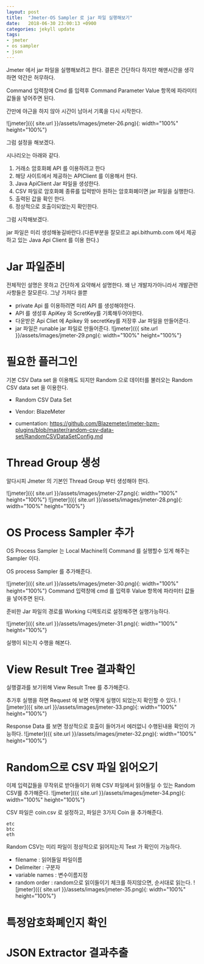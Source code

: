 ```yaml
---
layout: post
title:  "Jmeter-OS Sampler 로 jar 파일 실행해보기"
date:   2018-06-30 23:00:13 +0900
categories: jekyll update
tags:
- jmeter
- os sampler
- json
---
```

Jmeter 에서 jar 파일을 실행해보려고 한다. 결론은 간단하다 하지만 해맨시간을 생각하면 약간은 허무하다.

Command 입력창에 Cmd 를 입력후 Command Parameter Value 항목에 파라미터 값들을 넣어주면 된다.

간만에 야근을 하지 않아 시간이 남아서 기록을 다시 시작한다.


![jmeter]({{ site.url }}/assets/images/jmeter-26.png){: width="100%" height="100%"}

그럼 설정을 해보겠다.

시나리오는 아래와 같다. 

1. 거래소 암호화폐 API 를 이용하려고 한다 
2. 해당 사이트에서 제공하는 APIClient 를 이용해서 한다.
3. Java ApiClient Jar 파일을 생성한다.
4. CSV 파일로 암호화폐 종류를 입력받아 원하는 암호화폐이면 jar 파일을 실행한다.
5. 출력된 값을 확인 한다.
6. 정상적으로 호출이되었는지 확인한다.

그럼 시작해보겠다.

jar 파일은 미리 생성해놓길바란다.(다른부분을 잘모르고 api.bithumb.com 에서 제공 하고 있는 Java Api Client 를 이용 한다.)
# Jar 파일준비
전체적인 설명은 못하고 간단하게 요약해서 설명한다.
왜 난 개발자가아니라서 개발관련사항들은 잘모른다. 그냥 가져다 쓸뿐

- private Api 를 이용하려면 미리 API 를 생성해야한다.
- API 를 생성후 ApiKey 와 ScretKey를 기록해두어야한다.
- 다운받은 Api Cliet 에 Apikey 와 secretKey를 저장후 Jar 파일을 만들어준다.
- jar 파일은 runable jar 파일로 만들어준다.
![jmeter]({{ site.url }}/assets/images/jmeter-29.png){: width="100%" height="100%"}


# 필요한 플러그인
기본 CSV Data set 을 이용해도 되지만 Random 으로 데이터를 불러오는 Random CSV data set 을 이용한다.

- Random CSV Data Set

- Vendor: BlazeMeter

- cumentation: https://github.com/Blazemeter/jmeter-bzm-plugins/blob/master/random-csv-data-set/RandomCSVDataSetConfig.md

# Thread Group 생성
알다시피 Jmeter 의 기본인 Thread Group 부터 생성해야 한다.

![jmeter]({{ site.url }}/assets/images/jmeter-27.png){: width="100%" height="100%"}
![jmeter]({{ site.url }}/assets/images/jmeter-28.png){: width="100%" height="100%"}

# OS Process Sampler 추가
OS Process Sampler 는 Local Machine의 Command 를 실행할수 있게 해주는 Sampler 이다. 

OS process Sampler 를 추가해준다.

![jmeter]({{ site.url }}/assets/images/jmeter-30.png){: width="100%" height="100%"}
Command 입력창에 cmd 를 입력후 Value 항목에 파라미터 값들을 넣어주면 된다.

준비한 Jar 파일의 경로를 Working 디렉토리로 설정해주면 실행가능하다.

![jmeter]({{ site.url }}/assets/images/jmeter-31.png){: width="100%" height="100%"}

실행이 되는지 수행을 해본다.

# View Result Tree 결과확인
실행결과를 보기위해 View Result Tree 를 추가해준다.

추가후 실행을 하면 Request 에 보면 어떻게 실행이 되었는지 확인할 수 있다.
![jmeter]({{ site.url }}/assets/images/jmeter-33.png){: width="100%" height="100%"}

Response Data 를 보면 정상적으로 호출이 들어가서 에러없니 수행된내용 확인이 가능하다.
![jmeter]({{ site.url }}/assets/images/jmeter-32.png){: width="100%" height="100%"}

# Random으로 CSV 파일 읽어오기
이제 입력값들을 무작위로 받아들이기 위해 CSV 파일에서 읽어들일 수 있는 Random CSV를 추가해준다.
![jmeter]({{ site.url }}/assets/images/jmeter-34.png){: width="100%" height="100%"}

CSV 파일은 coin.csv 로 설정하고, 파일은 3가지 Coin 을 추가해준다.
````
etc
btc
eth
````
Random CSV는 미리 파일이 정상적으로 읽어지는지 Test 가 확인이 가능하다.
- filename : 읽어들일 파일이름
- Delimeiter : 구분자
- variable names : 변수이름지정
- random order : random으로 읽이들이기 체크를 하지않으면, 순서대로 읽는다.
![jmeter]({{ site.url }}/assets/images/jmeter-35.png){: width="100%" height="100%"}

# 특정암호화폐인지 확인

# JSON Extractor 결과추출

